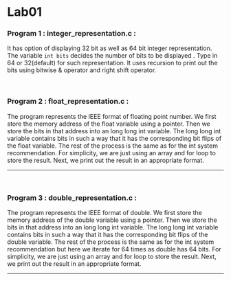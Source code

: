 # Lab01

### Program 1 : integer_representation.c :

It has option of displaying 32 bit as well as 64 bit integer representation. The variable `int bits` decides the number of bits to be displayed . Type in 64 or 32(default) for such representation. It uses recursion to print out the bits using bitwise & operator and right shift operator.

<br/>

### Program 2 : float_representation.c :

The program represents the IEEE format of floating point number. We first store the memory address of the float variable using a pointer. Then we store the bits in that address into an long long int variable. The long long int variable contains bits in such a way that it has the corresponding bit flips of the float variable. The rest of the process is the same as for the int system recommendation. For simplicity, we are just using an array and for loop to store the result. Next, we print out the result in an appropriate format.

---

<br/>

### Program 3 : double_representation.c :

The program represents the IEEE format of double. We first store the memory address of the double variable using a pointer. Then we store the bits in that address into an long long int variable. The long long int variable contains bits in such a way that it has the corresponding bit flips of the double variable. The rest of the process is the same as for the int system recommendation but here we iterate for 64 times as double has 64 bits. For simplicity, we are just using an array and for loop to store the result. Next, we print out the result in an appropriate format.

---

<br/>
<br/>
